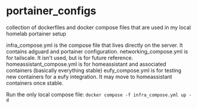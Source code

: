 # portainer_configs
collection of dockerfiles and docker compose files that are used in my local homelab portainer setup

infra_compose.yml is the compose file that lives directly on the server. It contains adguard and portainer configuration.
networking_compose.yml is for tailscale. It isn't used, but is for future reference.
homeassistant_compose.yml is for homeassistant and associated containers (basically everything stable)
eufy_compose.yml is for testing new containers for a eufy integration. It may move to homeassistant containers once stable.

Run the only local compose file:
`docker compose -f infra_compose.yml up -d`
